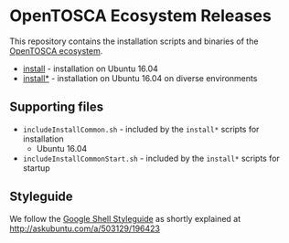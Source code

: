 # OpenTOSCA Ecosystem Releases

This repository contains the installation scripts and binaries of the [OpenTOSCA ecosystem](http://www.opentosca.org).

- [install](install) - installation on Ubuntu 16.04
- [install*](install) - installation on Ubuntu 16.04 on diverse environments

## Supporting files
- `includeInstallCommon.sh` - included by the `install*` scripts for installation
   - Ubuntu 16.04
- `includeInstallCommonStart.sh` - included by the `install*` scripts for startup 

## Styleguide

We follow the [Google Shell Styleguide](https://google.github.io/styleguide/shell.xml#File_Extensions) as shortly explained at http://askubuntu.com/a/503129/196423
